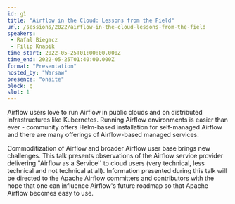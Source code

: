 ```yaml
---
id: g1
title: "Airflow in the Cloud: Lessons from the Field"
url: /sessions/2022/airflow-in-the-cloud-lessons-from-the-field
speakers:
 - Rafal Biegacz
 - Filip Knapik
time_start: 2022-05-25T01:00:00.000Z
time_end: 2022-05-25T01:40:00.000Z
format: "Presentation"
hosted_by: "Warsaw"
presence: "onsite"
block: g
slot: 1
---
```


Airflow users love to run Airflow in public clouds and on distributed infrastructures like Kubernetes. Running Airflow environments is easier than ever - community offers Helm-based installation for self-managed Airflow and there are many offerings of Airflow-based managed services. 
 
 
 
 Commoditization of Airflow and broader Airflow user base brings new challenges. This talk presents observations of the Airflow service provider delivering "Airflow as a Service'' to cloud users (very technical, less technical and not technical at all). Information presented during this talk will be directed to the Apache Airflow committers and contributors with the hope that one can influence Airflow's future roadmap so that Apache Airflow becomes easy to use.